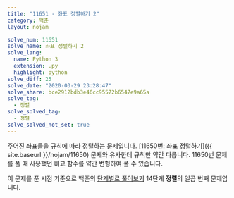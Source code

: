```yaml
---
title: "11651 - 좌표 정렬하기 2"
category: 백준
layout: nojam

solve_num: 11651
solve_name: 좌표 정렬하기 2
solve_lang:
  name: Python 3
  extension: .py
  highlight: python
solve_diff: 25
solve_date: "2020-03-29 23:28:47"
solve_share: bce2912bdb3e46cc95572b6547e9a65a
solve_tag:
  - 정렬
solve_solved_tag:
  - 정렬
solve_solved_not_set: true
---
```


주어진 좌표들을 규칙에 따라 정렬하는 문제입니다. [11650번: 좌표 정렬하기]({{ site.baseurl }}/nojam/11650) 문제와 유사한데 규칙만 약간 다릅니다. 11650번 문제를 풀 때 사용했던 비교 함수를 약간 변형하여 풀 수 있습니다.

이 문제를 푼 시점 기준으로 백준의 [단계별로 풀어보기](http://noj.am/p/s) 14단계 **정렬**의 일곱 번째 문제입니다.
